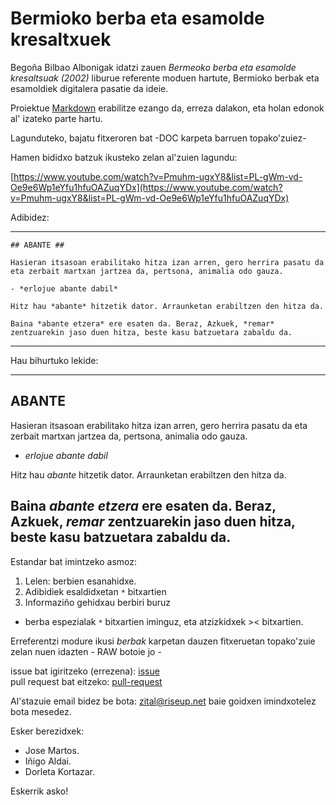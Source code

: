 # Bermioko berba eta esamolde kresaltxuek #

Begoña Bilbao Albonigak idatzi zauen *Bermeoko berba eta esamolde kresaltsuak (2002)* liburue referente moduen hartute, Bermioko berbak eta esamoldiek digitalera pasatie da ideie.

Proiektue [Markdown](https://en.wikipedia.org/wiki/Markdown) erabilitze ezango da, erreza dalakon, eta holan edonok al' izateko parte hartu.

Lagunduteko, bajatu fitxeroren bat -DOC karpeta barruen topako'zuiez-

Hamen bididxo batzuk ikusteko zelan al'zuien lagundu:

[https://www.youtube.com/watch?v=Pmuhm-ugxY8&list=PL-gWm-vd-Oe9e6Wp1eYfu1hfuOAZuqYDx](https://www.youtube.com/watch?v=Pmuhm-ugxY8&list=PL-gWm-vd-Oe9e6Wp1eYfu1hfuOAZuqYDx)

Adibidez:

---

```
## ABANTE ##

Hasieran itsasoan erabilitako hitza izan arren, gero herrira pasatu da eta zerbait martxan jartzea da, pertsona, animalia odo gauza.

- *erlojue abante dabil*

Hitz hau *abante* hitzetik dator. Arraunketan erabiltzen den hitza da.

Baina *abante etzera* ere esaten da. Beraz, Azkuek, *remar* zentzuarekin jaso duen hitza, beste kasu batzuetara zabaldu da.
```

---

Hau bihurtuko lekide:

---

## ABANTE ##

Hasieran itsasoan erabilitako hitza izan arren, gero herrira pasatu da eta zerbait martxan jartzea da, pertsona, animalia odo gauza.

- *erlojue abante dabil*

Hitz hau *abante* hitzetik dator. Arraunketan erabiltzen den hitza da.

Baina *abante etzera* ere esaten da. Beraz, Azkuek, *remar* zentzuarekin jaso duen hitza, beste kasu batzuetara zabaldu da.
---

Estandar bat imintzeko asmoz:

1. Lelen: berbien esanahidxe.
2. Adibidiek esaldidxetan ```*``` bitxartien
3. Informaziño gehidxau berbiri buruz

- berba espezialak ```*``` bitxartien iminguz, eta atzizkidxek >< bitxartien.

Erreferentzi modure ikusi *berbak* karpetan dauzen fitxeruetan topako'zuie zelan nuen idazten - RAW botoie jo -

issue bat igiritzeko (errezena): [issue](https://github.com/ZiTAL/bermiotarra/issues)  
pull request bat eitzeko: [pull-request](https://stackoverflow.com/a/14680805/454827)

Al'stazuie email bidez be bota: zital@riseup.net baie goidxen imindxotelez bota mesedez.

Esker berezidxek:

- Jose Martos.
- Iñigo Aldai.
- Dorleta Kortazar.

Eskerrik asko!


